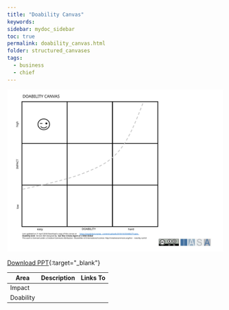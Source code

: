 ```yaml
---
title: "Doability Canvas"
keywords: 
sidebar: mydoc_sidebar
toc: true
permalink: doability_canvas.html
folder: structured_canvases
tags: 
  - business
  - chief
---
```


![image001](media/doability_canvas001.svg)

[Download PPT](media/ppt/doability_canvas.ppt){:target="_blank"}

| Area | Description | Links To |
| --- | --- | --- |
| Impact |   |   |
| Doability |   |   |
